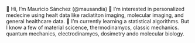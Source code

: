 👋 Hi, I’m Mauricio Sánchez (@mausandia)
👀 I’m interested in personalized medecine using healt data like radiatiton imaging, molecular imaging, and general healthcare data. 
🌱 I’m currently learning a statistical algorithms. But I know a few of material scicence, thermodinamycs, classic mechanics. quantum mechanics, electrodinamycs, dosimetry ando molecular biology. 

<!---
Here!, you can find some scrips about the previous topics 
--->
